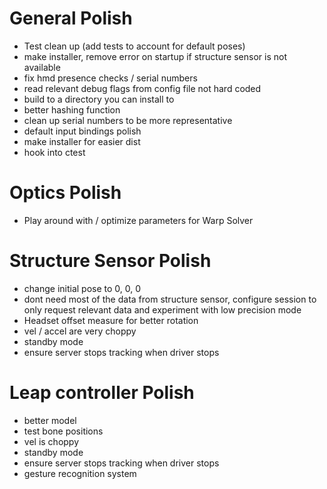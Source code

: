 # General Polish
- Test clean up (add tests to account for default poses)
- make installer, remove error on startup if structure sensor is not available
- fix hmd presence checks / serial numbers
- read relevant debug flags from config file not hard coded
- build to a directory you can install to
- better hashing function
- clean up serial numbers to be more representative
- default input bindings polish
- make installer for easier dist
- hook into ctest

# Optics Polish
- Play around with / optimize parameters for Warp Solver

# Structure Sensor Polish
- change initial pose to 0, 0, 0
- dont need most of the data from structure sensor, configure session to only request relevant data and experiment with low precision mode
- Headset offset measure for better rotation
- vel / accel are very choppy
- standby mode
- ensure server stops tracking when driver stops

# Leap controller Polish
- better model
- test bone positions
- vel is choppy
- standby mode
- ensure server stops tracking when driver stops
- gesture recognition system